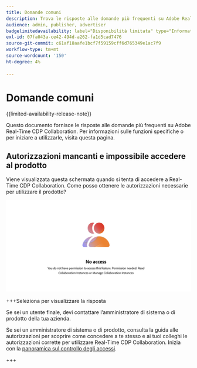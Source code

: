 ```yaml
---
title: Domande comuni
description: Trova le risposte alle domande più frequenti su Adobe Real-Time CDP Collaboration
audience: admin, publisher, advertiser
badgelimitedavailability: label="Disponibilità limitata" type="Informative" url="https://helpx.adobe.com/it/legal/product-descriptions/real-time-customer-data-platform-collaboration.html newtab=true"
exl-id: 07fa043a-ce42-494d-a262-fa1d5cad7476
source-git-commit: c61af18aafe1bcf7f59159cff6d765349e1ac7f9
workflow-type: tm+mt
source-wordcount: '150'
ht-degree: 4%

---
```


# Domande comuni

{{limited-availability-release-note}}

Questo documento fornisce le risposte alle domande più frequenti su Adobe Real-Time CDP Collaboration. Per informazioni sulle funzioni specifiche o per iniziare a utilizzarle, visita questa pagina.

## Autorizzazioni mancanti e impossibile accedere al prodotto

Viene visualizzata questa schermata quando si tenta di accedere a Real-Time CDP Collaboration. Come posso ottenere le autorizzazioni necessarie per utilizzare il prodotto?

![Schermata Autorizzazioni non disponibile durante l&#39;accesso a Real-Time CDP Collaboration](/help/assets/reference/common-questions/permissions-missing-screen.png)

+++Seleziona per visualizzare la risposta

Se sei un utente finale, devi contattare l’amministratore di sistema o di prodotto della tua azienda.

Se sei un amministratore di sistema o di prodotto, consulta la guida alle autorizzazioni per scoprire come concedere a te stesso e ai tuoi colleghi le autorizzazioni corrette per utilizzare Real-Time CDP Collaboration. Inizia con la [panoramica sul controllo degli accessi](/help/guide/permissions/overview.md).

+++